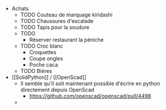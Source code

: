 - Achats
	- TODO Couteau de marquage kiridashi
	- TODO Chaussures d'escalade
	- TODO Tapis pour la soudure
	- TODO
		- Réserver restaurant la péniche
	- TODO Croc blanc
		- Croquettes
		- Coupe ongles
		- Poche caca
	- TODO Bières
- [[SolidPython]] / [[OpenScad]]
	- Il semble qu'il soit maintenant possible d'écrire en python directement depuis OpenScad
		- https://github.com/openscad/openscad/pull/4498
	-